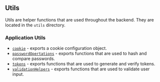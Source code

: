 ## Utils

Utils are helper functions that are used throughout the backend. They are located in the `utils` directory.

### Application Utils

- [`cookie`](8_1_Utils_Cookie.md) - exports a cookie configuration object.
- [`passwordOpertations`](8_2_Utils_PasswordOperations.md) - exports functions that are used to hash and compare passwords.
- [`tokens`](8_3_Utils_Tokens.md) - exports functions that are used to generate and verify tokens.
- [`validationHelpers`](8_4_Utils_ValidationHelpers.md) - exports functions that are used to validate user input.
